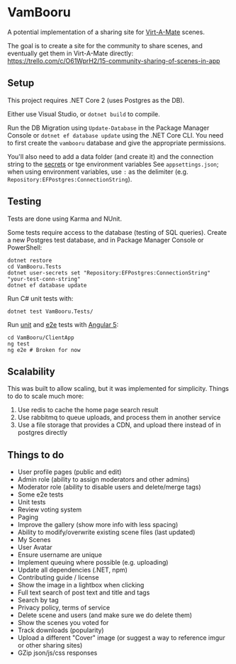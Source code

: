 # VamBooru

A potential implementation of a sharing site for [Virt-A-Mate](https://www.patreon.com/meshedvr) scenes.

The goal is to create a site for the community to share scenes, and eventually get them in Virt-A-Mate directly: https://trello.com/c/O61WprH2/15-community-sharing-of-scenes-in-app

## Setup

This project requires .NET Core 2 (uses Postgres as the DB).

Either use Visual Studio, or `dotnet build` to compile.

Run the DB Migration using `Update-Database` in the Package Manager Console or `dotnet ef database update` using the .NET Core CLI. You need to first create the `vambooru` database and give the appropriate permissions.

You'll also need to add a data folder (and create it) and the connection string to the [secrets](https://docs.microsoft.com/en-us/aspnet/core/security/app-secrets?tabs=visual-studio) or tge environment variables See `appsettings.json`; when using environment variables, use `:` as the delimiter (e.g. `Repository:EFPostgres:ConnectionString`).

## Testing

Tests are done using Karma and NUnit.

Some tests require access to the database (testing of SQL queries). Create a new Postgres test database, and in Package Manager Console or PowerShell:

```
dotnet restore
cd VamBooru.Tests
dotnet user-secrets set "Repository:EFPostgres:ConnectionString" "your-test-conn-string"
dotnet ef database update
```

Run C# unit tests with:

```
dotnet test VamBooru.Tests/
```

Run [unit](https://karma-runner.github.io) and [e2e](http://www.protractortest.org/) tests with [Angular 5](https://github.com/angular/angular-cli):

```
cd VamBooru/ClientApp
ng test
ng e2e # Broken for now
```

## Scalability

This was built to allow scaling, but it was implemented for simplicity. Things to do to scale much more:

1. Use redis to cache the home page search result
2. Use rabbitmq to queue uploads, and process them in another service
3. Use a file storage that provides a CDN, and upload there instead of in postgres directly

## Things to do

* User profile pages (public and edit)
* Admin role (ability to assign moderators and other admins)
* Moderator role (ability to disable users and delete/merge tags)
* Some e2e tests
* Unit tests
* Review voting system
* Paging
* Improve the gallery (show more info with less spacing)
* Ability to modify/overwrite existing scene files (last updated)
* My Scenes
* User Avatar
* Ensure username are unique
* Implement queuing where possible (e.g. uploading)
* Update all dependencies (.NET, npm)
* Contributing guide / license
* Show the image in a lightbox when clicking
* Full text search of post text and title and tags
* Search by tag
* Privacy policy, terms of service
* Delete scene and users (and make sure we do delete them)
* Show the scenes you voted for
* Track downloads (popularity)
* Upload a different "Cover" image (or suggest a way to reference imgur or other sharing sites)
* GZip json/js/css responses
